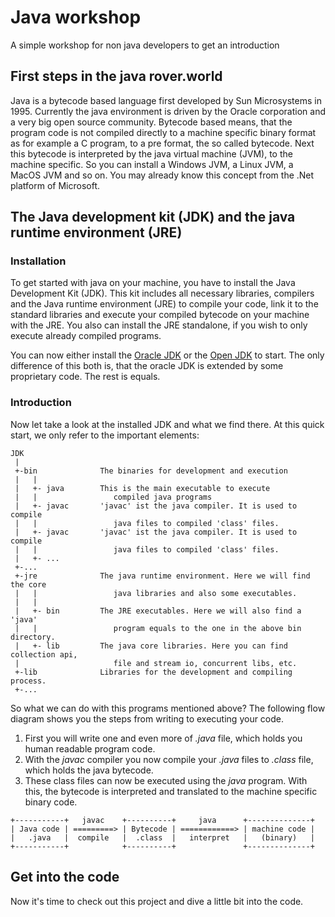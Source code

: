 # Java workshop
A simple workshop for non java developers to get an introduction

## First steps in the java rover.world
Java is a bytecode based language first developed by Sun Microsystems in 1995.
Currently the java environment is driven by the Oracle corporation and a very big open source community. 
Bytecode based means, that the program code is not compiled directly to a machine specific binary format 
as for example a C program, to a pre format, the so called bytecode. Next this bytecode is interpreted by 
the java virtual machine (JVM), to the machine specific. So you can install a Windows JVM, a Linux JVM, a 
MacOS JVM and so on. You may already know this concept from the .Net platform of Microsoft.  

## The Java development kit (JDK) and the java runtime environment (JRE)
### Installation
To get started with java on your machine, you have to install the Java Development Kit (JDK). This kit includes
all necessary libraries, compilers and the Java runtime environment (JRE) to compile your code, link it to the 
standard libraries and execute your compiled bytecode on your machine with the JRE. You also can install the JRE 
standalone, if you wish to only execute already compiled programs.   

You can now either install the [Oracle JDK](http://www.oracle.com/technetwork/java/javase/downloads/jdk8-downloads-2133151.html)
or the [Open JDK](http://openjdk.java.net/) to start. The only difference of this both is, that the 
oracle JDK is extended by some proprietary code. The rest is equals.
  
### Introduction
Now let take a look at the installed JDK and what we find there. At this quick start, we only refer to the important 
elements:

```
JDK 
 |
 +-bin              The binaries for development and execution
 |   |
 |   +- java        This is the main executable to execute 
 |   |                 compiled java programs
 |   +- javac       'javac' ist the java compiler. It is used to compile 
 |   |                 java files to compiled 'class' files.
 |   +- javac       'javac' ist the java compiler. It is used to compile 
 |   |                 java files to compiled 'class' files.
 |   +- ...
 +-...                     
 +-jre              The java runtime environment. Here we will find the core 
 |   |                 java libraries and also some executables.
 |   |
 |   +- bin         The JRE executables. Here we will also find a 'java' 
 |   |                 program equals to the one in the above bin directory.
 |   +- lib         The java core libraries. Here you can find collection api, 
 |                     file and stream io, concurrent libs, etc.
 +-lib              Libraries for the development and compiling process.
 +-...
```

So what we can do with this programs mentioned above? The following flow diagram shows you the steps from writing to 
executing your code.
 
1. First you will write one and even more of *.java* file, which holds you human readable program code.  
2. With the *javac* compiler you now compile your *.java* files to *.class* file, which holds the java bytecode.
3. These class files can now be executed using the *java* program. With this, the bytecode is interpreted and 
translated to the machine specific binary code.

```
+-----------+   javac    +----------+     java      +--------------+
| Java code | =========> | Bytecode | ============> | machine code |
|   .java   |  compile   |  .class  |   interpret   |   (binary)   |
+-----------+            +----------+               +--------------+
````

## Get into the code
Now it's time to check out this project and dive a little bit into the code.
